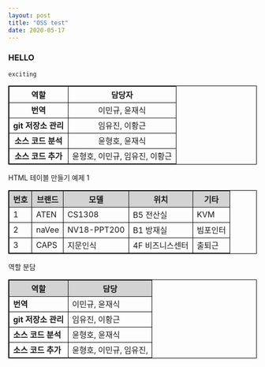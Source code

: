 ```yaml
---
layout: post
title: "OSS test"
date: 2020-05-17
---
```

### HELLO
```
exciting
```

|**역할**|**담당자**|
|:------------------:|:--------------------:|
|**번역**|이민규, 윤재식|
|**git 저장소 관리**|임유진, 이황근|
|**소스 코드 분석**|윤형호, 윤재식|
|**소스 코드 추가**|윤형호, 이민규, 임유진, 이황근|

<head>
	<meta charset="UTF-8">
	<title>HTML 테이블 정의하기</title>
	<style>
	table, th, td{
		border: 1px solid black;
	}
	</style>
</head>

HTML 테이블 만들기 예제 1
<table style="width:100%">
<tr style="background-color:lightgrey;">
	<th>번호</th>
	<th>브랜드</th>		
	<th>모델</th>
	<th>위치</th>
	<th>기타</th>
</tr>
<tr>
	<td>1</td>
	<td>ATEN</td>		
	<td>CS1308</td>
	<td>B5 전산실</td>
	<td>KVM</td>
</tr>
<tr>
	<td>2</td>
	<td>naVee</td>		
	<td>NV18-PPT200</td>
	<td>B1 방재실</td>
	<td>빔포인터</td>
</tr>
<tr>
	<td>3</td>
	<td>CAPS</td>
	<td>지문인식</td>
	<td>4F 비즈니스센터</td>
	<td>출퇴근</td>
</table>

역할 분담
<table style="width:100%" align="center">
<tr style="background-color:lightgrey;">
	<th>역할</th>
	<th>담당</th>		
</tr>
<tr>
	<td><b>번역</b></td>
	<td>이민규, 윤재식</td>		
</tr>
<tr>
	<td><b>git 저장소 관리</b></td>
	<td>임유진, 이황근</td>		
</tr>
<tr>
	<td><b>소스 코드 분석</b></td>
	<td>윤형호, 윤재식</td>
</tr>
<tr>
	<td><b>소스 코드 추가</b></td>
	<td>윤형호, 이민규, 임유진, </td>
